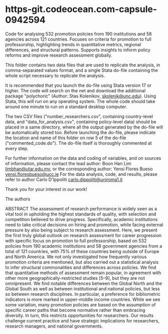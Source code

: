 # https-git.codeocean.com-capsule-0942594
Code for analysing 532 promotion policies from 190 institutions and 58 agencies across 121 countries. Focuses on criteria for promotion to full professorship, highlighting trends in quantitative metrics, regional differences, and structural patterns. Supports insights to inform policy reforms and improve research assessment globally.

This folder contains two data files that are used to replicate the analysis, in comma-separated values format, and a single Stata do-file containing the whole script necessary to replicate the analysis. 

It is recommended that you launch the do-file using Stata version 17 or higher. The code will search on the net and download the additional package "polychoric" (Author: Stas Kolenikov, skolenik@unc.edu). Using Stata, this will run on any operating system. The whole code should take around one minute to run on a standard desktop computer. 

The two CSV files ("number_researchers.csv", containing country-level data, and "data_for_analysis.csv", containing policy-level data) should be placed in a same directory, where all the output generated by the do-file will be automatically stored too. 
Before launching the do-file, please indicate the location and name of this folder on row 5 of the do-file ("commented_code.do"). 
The do-file itself is thoroughly commented at every step.

For further information on the data and coding of variables, and on sources of information, please contact the lead author: Boon Han Lim <limbhan@utar.edu.my>, or the corresponding author: Yensi Flores Bueso <yensi.floresbueso@ucc.ie>
For the data analysis, code, and results, please refer to author Carlo D'Ippoliti <carlo.dippoliti@uniroma1.it>

Thank you for your interest in our work!

The authors

ABSTRACT
The assessment of research performance is widely seen as a vital tool in upholding the highest standards of quality, with selection and competition believed to drive progress. Specifically, academic institutions need to take critical decisions on hiring and promotion, while facing external pressure by also being subject to research assessment. Here, we present the first truly global outlook on research assessment for career progression with specific focus on promotion to full professorship, based on 532 policies from 190 academic institutions and 58 government agencies from a total of 121 countries, with 75% of these countries being outside of Europe and North America. We not only investigated how frequently various promotion criteria are mentioned, but also carried out a statistical analysis to infer structural commonalities and differences across policies. We find that quantitative methods of assessment remain popular, in agreement with other more geographically-restricted studies [5–9], but they are not omnipresent. We find notable differences between the Global North and the Global South as well as between institutional and national policies, but less so between research disciplines. In particular, a preference for bibliometric indicators is more marked in upper-middle income countries. While we see some variation, many promotion policies are based on the assumption of specific career paths that become normative rather than embracing diversity. In turn, this restricts opportunities for researchers. Our results challenge current practice and have strategic implications for researchers, research managers, and national governments.
